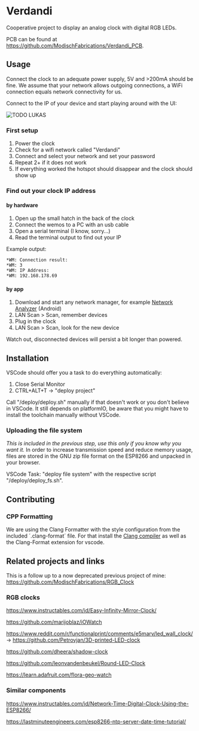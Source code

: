 # Verdandi
Cooperative project to display an analog clock with digital RGB LEDs.

PCB can be found at https://github.com/ModischFabrications/Verdandi_PCB.

## Usage
Connect the clock to an adequate power supply, 5V and >200mA should be fine. 
We assume that your network allows outgoing connections, a WiFi connection equals 
network connectivity for us.

Connect to the IP of your device and start playing around with the UI:

![TODO LUKAS]()

### First setup
1. Power the clock
2. Check for a wifi network called "Verdandi"
3. Connect and select your network and set your password
4. Repeat 2+ if it does not work
5. If everything worked the hotspot should disappear and the clock should show up

### Find out your clock IP address
#### by hardware
1. Open up the small hatch in the back of the clock
1. Connect the wemos to a PC with an usb cable
1. Open a serial terminal (I know, sorry...)
1. Read the terminal output to find out your IP

Example output:
```
*WM: Connection result: 
*WM: 3
*WM: IP Address:
*WM: 192.168.178.69
```

#### by app
1. Download and start any network manager, for example [Network Analyzer](https://play.google.com/store/apps/details?id=net.techet.netanalyzerlite.an) (Android)
1. LAN Scan > Scan, remember devices
1. Plug in the clock
1. LAN Scan > Scan, look for the new device

Watch out, disconnected devices will persist a bit longer than powered.

## Installation
VSCode should offer you a task to do everything automatically:
1. Close Serial Monitor
2. CTRL+ALT+T -> "deploy project"

Call "/deploy/deploy.sh" manually if that doesn't work or you don't believe in VSCode.
It still depends on platformIO, be aware that you might have to install the toolchain manually without VSCode.

### Uploading the file system
*This is included in the previous step, use this only if you know why you want it.*
In order to increase transmission speed and reduce memory usage, files are stored in the GNU zip file format on the ESP8266 and unpacked in your browser. 

VSCode Task: "deploy file system" with the respective script "/deploy/deploy_fs.sh". 

## Contributing
### CPP Formatting
We are using the Clang Formatter with the style configuration from the included ´.clang-format´ file. For that install the [Clang compiler](https://github.com/nextcloud/desktop/wiki) as well as the Clang-Format extension for vscode.

## Related projects and links

This is a follow up to a now deprecated previous project of mine: https://github.com/ModischFabrications/RGB_Clock

### RGB clocks
https://www.instructables.com/id/Easy-Infinity-Mirror-Clock/

https://github.com/marijoblaz/iOWatch

https://www.reddit.com/r/functionalprint/comments/e5marv/led_wall_clock/ -> https://github.com/Petrovjan/3D-printed-LED-clock

https://github.com/dheera/shadow-clock

https://github.com/leonvandenbeukel/Round-LED-Clock

https://learn.adafruit.com/flora-geo-watch

### Similar components

https://www.instructables.com/id/Network-Time-Digital-Clock-Using-the-ESP8266/

https://lastminuteengineers.com/esp8266-ntp-server-date-time-tutorial/

